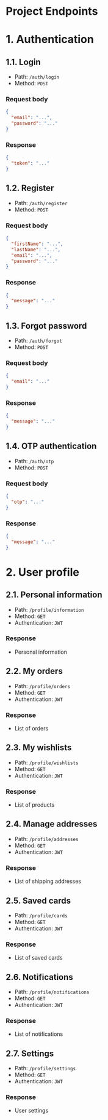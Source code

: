# Project Endpoints

# 1. Authentication

## 1.1. Login

- Path: `/auth/login`
- Method: `POST`

### Request body

```json
{
  "email": "...",
  "password": "..."
}
```

### Response

```json
{
  "token": "..."
}
```

## 1.2. Register

- Path: `/auth/register`
- Method: `POST`

### Request body

```json
{
  "firstName": "...",
  "lastName": "...",
  "email": "...",
  "password": "..."
}
```

### Response

```json
{
  "message": "..."
}
```

## 1.3. Forgot password

- Path: `/auth/forgot`
- Method: `POST`

### Request body

```json
{
  "email": "..."
}
```

### Response

```json
{
  "message": "..."
}
```

## 1.4. OTP authentication

- Path: `/auth/otp`
- Method: `POST`

### Request body

```json
{
  "otp": "..."
}
```

### Response

```json
{
  "message": "..."
}
```

# 2. User profile

## 2.1. Personal information

- Path: `/profile/information`
- Method: `GET`
- Authentication: `JWT`

### Response

- Personal information

## 2.2. My orders

- Path: `/profile/orders`
- Method: `GET`
- Authentication: `JWT`

### Response

- List of orders

## 2.3. My wishlists

- Path: `/profile/wishlists`
- Method: `GET`
- Authentication: `JWT`

### Response

- List of products

## 2.4. Manage addresses

- Path: `/profile/addresses`
- Method: `GET`
- Authentication: `JWT`

### Response

- List of shipping addresses

## 2.5. Saved cards

- Path: `/profile/cards`
- Method: `GET`
- Authentication: `JWT`

### Response

- List of saved cards

## 2.6. Notifications

- Path: `/profile/notifications`
- Method: `GET`
- Authentication: `JWT`

### Response

- List of notifications

## 2.7. Settings

- Path: `/profile/settings`
- Method: `GET`
- Authentication: `JWT`

### Response

- User settings


